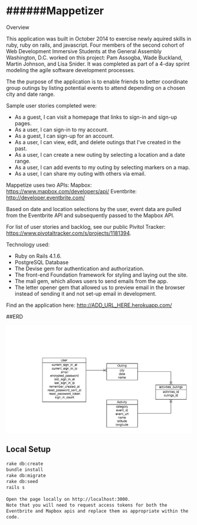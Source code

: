 ######Mappetizer
===========

Overview

This application was built in October 2014 to exercise newly aquired skills in ruby, ruby on rails, and javascript. Four members of the second cohort of Web Development Immersive Students at the General Assembly Washington, D.C. worked on this project: Pam Assogba, Wade Buckland, Martin Johnson, and Lisa Snider. It was completed as part of a 4-day sprint modeling the agile software development processes.

The the purpose of the application is to enable friends to better coordinate group outings by listing potential events to attend depending on a chosen city and date range. 

Sample user stories completed were:
- As a guest, I can visit a homepage that links to sign-in and sign-up pages.
- As a user, I can sign-in to my account.
- As a guest, I can sign-up for an account.
- As a user, I can view, edit, and delete outings that I've created in the past.
- As a user, I can create a new outing by selecting a location and a date range.
- As a user, I can add events to my outing by selecting markers on a map.
- As a user, I can share my outing with others via email.

Mappetize uses two APIs:
Mapbox: https://www.mapbox.com/developers/api/
Eventbrite: http://developer.eventbrite.com/

Based on date and location selections by the user, event data are pulled from the Eventbrite API and subsequently passed to the Mapbox API.

For list of user stories and backlog, see our public Pivitol Tracker: https://www.pivotaltracker.com/s/projects/1181394.

Technology used:
- Ruby on Rails 4.1.6.
- PostgreSQL Database
- The Devise gem for authentication and authorization.
- The front-end Foundation framework for styling and laying out the site.
- The mail gem, which allows users to send emails from the app.
- The letter opener gem that allowed us to preview email in the browser instead of sending it and not set-up email in development.

Find an the application here:
http://ADD_URL_HERE.herokuapp.com/

##ERD

![](app/assets/images/erd.png)

## Local Setup

    rake db:create
    bundle install
    rake db:migrate
    rake db:seed
    rails s

    Open the page locally on http://localhost:3000.
    Note that you will need to request access tokens for both the Eventbrite and Mapbox apis and replace them as appropriate within the code. 
